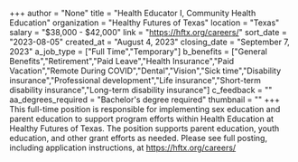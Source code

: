 +++
author = "None"
title = "Health Educator I, Community Health Education"
organization = "Healthy Futures of Texas"
location = "Texas"
salary = "$38,000 - $42,000"
link = "https://hftx.org/careers/"
sort_date = "2023-08-05"
created_at = "August 4, 2023"
closing_date = "September 7, 2023"
a_job_type = ["Full Time","Temporary"]
b_benefits = ["General Benefits","Retirement","Paid Leave","Health Insurance","Paid Vacation","Remote During COVID","Dental","Vision","Sick time","Disability insurance","Professional development","Life insurance","Short-term disability insurance","Long-term disability insurance"]
c_feedback = ""
aa_degrees_required = "Bachelor's degree required"
thumbnail = ""
+++
This full-time position is responsible for implementing sex education and parent 
education to support program efforts within Health Education at Healthy Futures of Texas. The position supports parent education, youth education, and other grant efforts as needed. Please see full posting, including application instructions, at https://hftx.org/careers/
